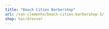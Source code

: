 ```yaml
---
title: "Beach Cities Barbershop"
url: /san-clemente/beach-cities-barbershop-3/
shop: hairdresser
---
```

